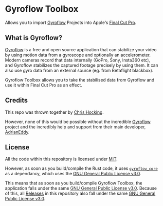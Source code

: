# Gyroflow Toolbox

Allows you to import [Gyroflow](https://github.com/gyroflow/gyroflow) Projects into Apple's [Final Cut Pro](https://www.apple.com/final-cut-pro/).

## What is Gyroflow?

[Gyroflow](https://github.com/gyroflow/gyroflow) is a free and open source application that can stabilize your video by using motion data from a gyroscope and optionally an accelerometer. Modern cameras record that data internally (GoPro, Sony, Insta360 etc), and Gyroflow stabilizes the captured footage precisely by using them. It can also use gyro data from an external source (eg. from Betaflight blackbox).

Gyroflow Toolbox allows you to take the stabilised data from Gyroflow and use it within Final Cut Pro as an effect.

## Credits

This repo was thrown together by [Chris Hocking](https://github.com/latenitefilms).

However, none of this would be possible without the incredible [Gyroflow](https://github.com/gyroflow/gyroflow) project and the incredibly help and support from their main developer, [AdrianEddy](https://github.com/AdrianEddy).

## License

All the code within this repository is licensed under [MIT](LICENSE.md).

However, as soon as you build/compile the Rust code, it uses [`gyroflow_core`](https://github.com/gyroflow/gyroflow/tree/master/src/core) as a dependancy, which uses the [GNU General Public License v3.0](https://github.com/gyroflow/gyroflow/blob/master/LICENSE).

This means that as soon as you build/compile Gyroflow Toolbox, the application falls under the same [GNU General Public License v3.0](https://github.com/gyroflow/gyroflow/blob/master/LICENSE). Because of this, all [Releases](https://github.com/latenitefilms/GyroflowToolbox/releases) in this repository also fall under the same [GNU General Public License v3.0](https://github.com/gyroflow/gyroflow/blob/master/LICENSE).